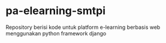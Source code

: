 # pa-elearning-smtpi
Repository berisi kode untuk platform e-learning berbasis web menggunakan python framework django
